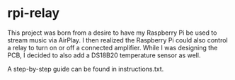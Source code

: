 rpi-relay
=========

This project was born from a desire to have my Raspberry Pi be used to stream music via AirPlay. I then realized the Raspberry Pi could also control a relay to turn on or off a connected amplifier. While I was designing the PCB, I decided to also add a DS18B20 temperature sensor as well.

A step-by-step guide can be found in instructions.txt.
